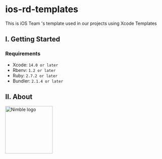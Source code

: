 # ios-rd-templates

This is iOS Team 's template used in our projects using Xcode Templates

## I. Getting Started
### Requirements
- Xcode: `14.0 or later`
- Rbenv: `1.2 or later`
- Ruby: `2.7.2 or later`
- Bundler: `2.1.4 or later`

## II. About

<picture>
      <source media="(prefers-color-scheme: dark)" srcset="https://monstar-lab.com/global/wp-content/themes/monstar_lab_2021_theme/public/images/revamp/logo.png">
      <img alt="Nimble logo" src="https://monstar-lab.com/global/wp-content/themes/monstar_lab_2021_theme/public/images/revamp/logo.png" style="height: 150px; width:150px;">
</picture>
